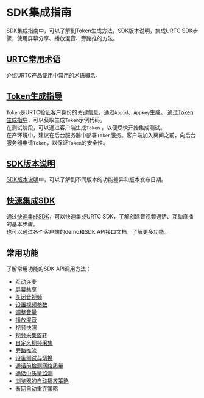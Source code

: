# SDK集成指南
SDK集成指南中，可以了解到Token生成方法，SDK版本说明，集成URTC SDK步骤，使用屏幕分享、播放混音、旁路推的方法。

## [URTC常用术语](urtc/sdk/term)
介绍URTC产品使用中常用的术语概念。

## [Token生成指导](urtc/sdk/token)
`Token`是URTC验证客户身份的关键信息，通过`Appid`、`Appkey`生成。 通过[Token生成指导](urtc/sdk/token)，可以获取生成`Token`示例代码。    
在测试阶段，可以通过客户端生成`Token` ，以便尽快开始集成测试。        
在产环境中，建议在后台服务器中部署`Token`服务。客户端加入房间之前，向后台服务器申请`Token`，以保证`Token`的安全性。     

## [SDK版本说明](urtc/sdk/Version)
[SDK版本说明](/urtc/sdk/Version)中，可以了解到不同版本的功能差异和版本发布日期。

## [快速集成SDK](urtc/sdk/VideoStart)
通过[快速集成SDK](urtc/sdk/VideoStart)，可以快速集成URTC SDK，了解创建音视频通话、互动直播的基本步骤。    
也可以通过各个客户端的demo和SDK API接口文档，了解更多功能。

## 常用功能
了解常用功能的SDK API调用方法：    
* [互动连麦](/urtc/sdk/Video/Interactive)        
* [屏幕共享](/urtc/sdk/Video/screenshare)     
* [关闭音视频](/urtc/sdk/Video/mute)    
* [设置视频参数](/urtc/sdk/Video/videoProfile)    
* [调整音量](/urtc/sdk/Audio/AudioVolume)   		
* [播放混音](/urtc/sdk/Audio/AudioMixing)   	
* [视频快照](/urtc/sdk/Video/videoSnap)   
* [视频采集旋转](urtc/sdk/Video/VideoRotation)   
* [自定义视频采集](/urtc/sdk/Video/CustomVideoInput)  
* [旁路推流](/urtc/sdk/Video/cdnSteaming)     		
* [设备测试与切换](/urtc/sdk/Device/DeviceTestSwitch)     
* [通话前检测网络质量](/urtc/sdk/Device/TestQuality)   
* [通话中质量监测](/urtc/sdk/Device/CallQuality)   
* [浏览器的自动播放策略](/urtc/sdk/Video/WebAutoPlay)  
* [断网自动重连策略](/urtc/sdk/Device/ReConnect)  
